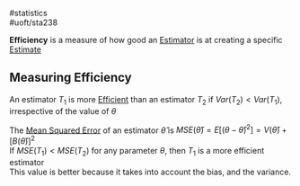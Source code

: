 #statistics  
#uoft/sta238 

**Efficiency** is a measure of how good an [Estimator](Estimator.md) is at creating a specific [Estimate](Estimate.md)

## Measuring Efficiency
An estimator $T_{1}$ is more [Efficient](.md) than an estimator $T_{2}$ if $Var(T_{2})<Var(T_{1})$, irrespective of the value of $\theta$

The [Mean Squared Error](Mean%20Squared%20Error.md) of an estimator $\hat \theta$ is $MSE(\hat \theta)=E[(\theta- \hat \theta)^{2}]=V(\hat \theta)+[B(\hat \theta)]^{2}$  
 If $MSE(T_{1})<MSE(T_{2})$ for any parameter $\theta$, then $T_{1}$ is a more efficient estimator  
	This value is better because it takes into account the bias, and the variance.



